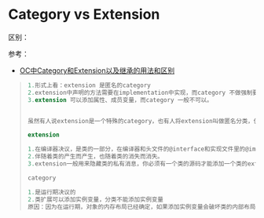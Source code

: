 # Category vs Extension

区别：

参考：

+ [OC中Category和Extension以及继承的用法和区别](https://www.jianshu.com/p/935e966c0c08)

> ```dart
> 1.形式上看：extension 是匿名的category
> 2.extension中声明的方法需要在implementation中实现，而category 不做强制要求
> 3.extension 可以添加属性、成员变量，而category 一般不可以。
> 
> 
> 虽然有人说extension是一个特殊的category，也有人将extension叫做匿名分类，但是其实两者差别很大。
> 
> extension
> 
> 1.在编译器决议，是类的一部分，在编译器和头文件的@interface和实现文件里的@implement一起形成了一个完整的类。
> 2.伴随着类的产生而产生，也随着类的消失而消失。
> 3.extension一般用来隐藏类的私有消息，你必须有一个类的源码才能添加一个类的extension，所以对于系统一些类，如nsstring，就无法添加类扩展
> 
> category
> 
> 1.是运行期决议的
> 2.类扩展可以添加实例变量，分类不能添加实例变量
> 原因：因为在运行期，对象的内存布局已经确定，如果添加实例变量会破坏类的内部布局，这对编译性语言是灾难性的。
> ```



